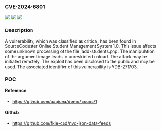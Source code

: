 ### [CVE-2024-6801](https://cve.mitre.org/cgi-bin/cvename.cgi?name=CVE-2024-6801)
![](https://img.shields.io/static/v1?label=Product&message=Online%20Student%20Management%20System&color=blue)
![](https://img.shields.io/static/v1?label=Version&message=%3D%201.0%20&color=brighgreen)
![](https://img.shields.io/static/v1?label=Vulnerability&message=CWE-434%20Unrestricted%20Upload&color=brighgreen)

### Description

A vulnerability, which was classified as critical, has been found in SourceCodester Online Student Management System 1.0. This issue affects some unknown processing of the file /add-students.php. The manipulation of the argument image leads to unrestricted upload. The attack may be initiated remotely. The exploit has been disclosed to the public and may be used. The associated identifier of this vulnerability is VDB-271703.

### POC

#### Reference
- https://github.com/aaajuna/demo/issues/1

#### Github
- https://github.com/fkie-cad/nvd-json-data-feeds

